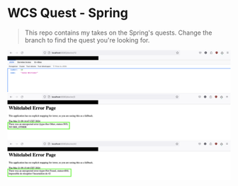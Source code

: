 # WCS Quest - Spring

> This repo contains my takes on the Spring's quests. Change the branch to find the quest you're looking for.

![Spring quests](./assets/screenshot1.png)
![Spring quests](./assets/screenshot2.png)
![Spring quests](./assets/screenshot3.png)
